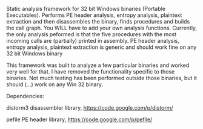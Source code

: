 
Static analysis framework for 32 bit Windows binaries (Portable Executables).
Performs PE header analysis, entropy analysis, plaintext extraction
and then disassembles the binary, finds procedures and builds the call
graph. You WILL have to add your own analysis functions. Currently, the only
analysis peformed is that the five procedures with the most incoming calls are (partially)
printed in assembly. PE header analysis, entropy analysis, plaintext extraction is generic and should
work fine on any 32 bit Windows binary

This framework was built to analyze a few particular binaries and worked very well for that.
I have removed the functionality specific to those binaries. Not much testing has been performed
outside those binaries, but it should (...) work on any Win 32 binary.

Dependencies:

distorm3 disassembler library, https://code.google.com/p/distorm/

pefile PE header library, https://code.google.com/p/pefile/
